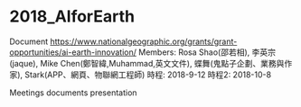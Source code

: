 # 2018_AIforEarth
Document https://www.nationalgeographic.org/grants/grant-opportunities/ai-earth-innovation/
Members: Rosa Shao(邵若相), 李英宗(jaque), Mike Chen(鄭智緯,Muhammad,英文文件), 蝶舞(鬼點子企劃、業務與作家), Stark(APP、網頁、物聯網工程師)
時程: 2018-9-12
時程2: 2018-10-8

Meetings
documents
presentation
